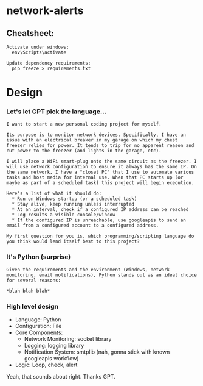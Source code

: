 # network-alerts

## Cheatsheet:

```
Activate under windows:
  env\Scripts\activate

Update dependency requirements:
  pip freeze > requirements.txt

```

# Design 

### Let's let GPT pick the language...

```
I want to start a new personal coding project for myself.

Its purpose is to monitor network devices. Specifically, I have an issue with an electrical breaker in my garage on which my chest freezer relies for power. It tends to trip for no apparent reason and cut power to the freezer (and lights in the garage, etc).

I will place a WiFi smart-plug onto the same circuit as the freezer. I will use network configuration to ensure it always has the same IP. On the same network, I have a "closet PC" that I use to automate various tasks and host media for internal use. When that PC starts up (or maybe as part of a scheduled task) this project will begin execution.

Here's a list of what it should do:
  * Run on Windows startup (or a scheduled task)
  * Stay alive, keep running unless interrupted
  * At an interval, check if a configured IP address can be reached
  * Log results a visible console/window
  * If the configured IP is unreachable, use googleapis to send an email from a configured account to a configured address.

My first question for you is, which programming/scripting language do you think would lend itself best to this project?
```

### It's Python (surprise)

```
Given the requirements and the environment (Windows, network monitoring, email notifications), Python stands out as an ideal choice for several reasons:

*blah blah blah*
```

### High level design

* Language: Python
* Configuration: File
* Core Components:
  * Network Monitoring: socket library
  * Logging: logging library
  * Notification System: smtplib (nah, gonna stick with known googleapis workflow)
* Logic: Loop, check, alert

Yeah, that sounds about right. Thanks GPT.
